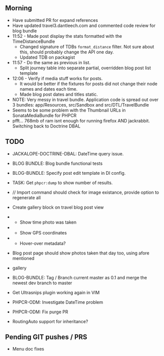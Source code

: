 Morning
-------

 - Have submitted PR for expand references
 - Have updated travel3.dantleech.com and commented code review for blog bundle
 - 11:52 - Made post display the stats formatted with the TimeDistanceBundle
   - Changed signature of TDBs `format_distance` filter. Not sure about this, should probably change the API one day.
   - Updated TDB on packagist
 - 11:57 - Do the same as previous in list.
   - Split journey table into separate partial, overridden blog post list template
 - 12:06 - Verify if media stuff works for posts.
   - It would be better if the fixtures for posts did not change their node names and dates each time.
   - Made blog post dates and titles static.
 - NOTE: Very messy in travel bundle. Application code is spread out over 3 bundles: app/Resources, src/Sandbox and src/DTL/TravelBundle
 - Seems to be some problem with the Thumbnail URLs in SonataMediaBundle for PHPCR
 - pfft... 768mb of ram isnt enough for running firefox AND jackrabbit. Switching  back to Doctrine DBAL

TODO
----

 - JACKALOPE-DOCTRINE-DBAL: DateTime query issue.

 - BLOG BUNDLE: Blog bundle functional tests

 - BLOG-BUNDLE: Specify post edit template in DI config.

 - TASK: Get `phpcr:dump` to show number of results.

 - // Import command should check for image existance, provide option to regenerate all
 
 - Create gallery block on travel blog post view
 - - Show time photo was taken
 - - Show GPS coordinates
 - - Hover-over metadata?
 
 - Blog post page should show photos taken that day too, using afore mentioned
 - gallery

 - BLOG-BUNDLE: Tag / Branch current master as 0.1 and merge the newest dev branch to master
 
 - Get Ultrasnips plugin working again in VIM
 
 - PHPCR-ODM: Investigate DateTime problem
 - PHPCR-ODM: Fix purge PR
 - RoutingAuto support for inheritance?

Pending GIT pushes / PRS
------------------------

 - Menu doc fixes

